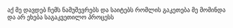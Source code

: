 აქ მე დავდებ ჩემს ნამუშევრებს და საიტებს რომლის გაკეთება მე მომინდა და არ ეხება საგაკვეთილო პროცესს
